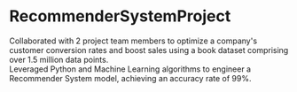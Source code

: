 # RecommenderSystemProject
Collaborated with 2 project team members to optimize a company's customer conversion rates and boost sales using a book dataset comprising over 1.5 million data points.
<br>
Leveraged Python and Machine Learning algorithms to engineer a Recommender System model, achieving an accuracy rate of 99%. 
